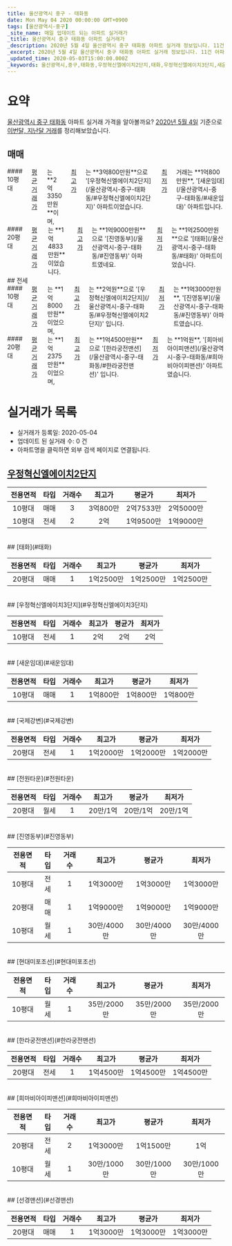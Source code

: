 ```yaml
---
title: 울산광역시 중구 - 태화동
date: Mon May 04 2020 00:00:00 GMT+0900
tags: [울산광역시-중구]
_site_name: 매일 업데이트 되는 아파트 실거래가
_title: 울산광역시 중구 태화동 아파트 실거래가
_description: 2020년 5월 4일 울산광역시 중구 태화동 아파트 실거래 정보입니다. 11건 아파트 정보가 있습니다.
_excerpt: 2020년 5월 4일 울산광역시 중구 태화동 아파트 실거래 정보입니다. 11건 아파트 정보가 있습니다.
_updated_time: 2020-05-03T15:00:00.000Z
_keywords: 울산광역시,중구,태화동,우정혁신엘에이치2단지,태화,우정혁신엘에이치3단지,새운임대,국제강변,전원타운,진영동부,현대미포조선,한라궁전맨션,희마비아이피맨션,선경맨션
---
```





# 요약
<ins>울산광역시 중구 태화동</ins> 아파트 실거래 가격을 알아볼까요? <ins>2020년 5월 4일</ins> 기준으로 <ins>이번달, 지난달 거래</ins>를 정리해보았습니다.

## 매매
<div class="container">
<div class="six columns" markdown="1">
#### 10평대
<ins>평균 거래가</ins>는 **2억3350만원**이며, <ins>최고가</ins>는 **3억800만원**으로 '[우정혁신엘에이치2단지](/울산광역시-중구-태화동/#우정혁신엘에이치2단지)' 아파트이었습니다. <ins>최저가</ins> 거래는 **1억800만원**, '[새운임대](/울산광역시-중구-태화동/#새운임대)' 아파트입니다.
</div>
<div class="six columns" markdown="1">
#### 20평대
<ins>평균 거래가</ins>는 **1억4833만원**이었습니다. <ins>최고가</ins>는 **1억9000만원**으로 '[진영동부](/울산광역시-중구-태화동/#진영동부)' 아파트였네요. <ins>최저가</ins>는 **1억2500만원**으로 '[태화](/울산광역시-중구-태화동/#태화)' 아파트이었습니다.
</div>
</div>
## 전세
<div class="container">
<div class="six columns" markdown="1">
#### 10평대
<ins>평균 거래가</ins>는 **1억8000만원**이었으며, <ins>최고가</ins>는 **2억원**으로 '[우정혁신엘에이치2단지](/울산광역시-중구-태화동/#우정혁신엘에이치2단지)' 입니다. <ins>최저가</ins>는 **1억3000만원**, '[진영동부](/울산광역시-중구-태화동/#진영동부)' 아파트였습니다.
</div>
<div class="six columns" markdown="1">
#### 20평대
<ins>평균 거래가</ins>는 **1억2375만원**이었으며, <ins>최고가</ins>는 **1억4500만원**으로 '[한라궁전맨션](/울산광역시-중구-태화동/#한라궁전맨션)' 입니다. <ins>최저가</ins>는 **1억원**, '[희마비아이피맨션](/울산광역시-중구-태화동/#희마비아이피맨션)' 아파트였습니다.
</div>
</div>



# 실거래가 목록
- 실거래가 등록일: 2020-05-04
- 업데이트 된 실거래 수: 0 건
- 아파트명을 클릭하면 외부 검색 페이지로 연결됩니다.

## [우정혁신엘에이치2단지](#우정혁신엘에이치2단지)

|전용면적|타입|거래수|최고가|평균가|최저가|
|:---:|:---:|:---:|:---:|:---:|:---:|
|10평대|<span class="deal-type-1">매매</span>|3|3억800만|2억7533만|2억5000만|
|10평대|<span class="deal-type-2">전세</span>|2|2억|1억9500만|1억9000만|

<br/>
## [태화](#태화)

|전용면적|타입|거래수|최고가|평균가|최저가|
|:---:|:---:|:---:|:---:|:---:|:---:|
|20평대|<span class="deal-type-1">매매</span>|1|1억2500만|1억2500만|1억2500만|

<br/>
## [우정혁신엘에이치3단지](#우정혁신엘에이치3단지)

|전용면적|타입|거래수|최고가|평균가|최저가|
|:---:|:---:|:---:|:---:|:---:|:---:|
|10평대|<span class="deal-type-2">전세</span>|1|2억|2억|2억|

<br/>
## [새운임대](#새운임대)

|전용면적|타입|거래수|최고가|평균가|최저가|
|:---:|:---:|:---:|:---:|:---:|:---:|
|10평대|<span class="deal-type-1">매매</span>|1|1억800만|1억800만|1억800만|

<br/>
## [국제강변](#국제강변)

|전용면적|타입|거래수|최고가|평균가|최저가|
|:---:|:---:|:---:|:---:|:---:|:---:|
|20평대|<span class="deal-type-2">전세</span>|1|1억2000만|1억2000만|1억2000만|

<br/>
## [전원타운](#전원타운)

|전용면적|타입|거래수|최고가|평균가|최저가|
|:---:|:---:|:---:|:---:|:---:|:---:|
|20평대|<span class="deal-type-3">월세</span>|1|20만/1억|20만/1억|20만/1억|

<br/>
## [진영동부](#진영동부)

|전용면적|타입|거래수|최고가|평균가|최저가|
|:---:|:---:|:---:|:---:|:---:|:---:|
|10평대|<span class="deal-type-2">전세</span>|1|1억3000만|1억3000만|1억3000만|
|20평대|<span class="deal-type-1">매매</span>|1|1억9000만|1억9000만|1억9000만|
|10평대|<span class="deal-type-3">월세</span>|1|30만/4000만|30만/4000만|30만/4000만|

<br/>
## [현대미포조선](#현대미포조선)

|전용면적|타입|거래수|최고가|평균가|최저가|
|:---:|:---:|:---:|:---:|:---:|:---:|
|10평대|<span class="deal-type-3">월세</span>|1|35만/2000만|35만/2000만|35만/2000만|

<br/>
## [한라궁전맨션](#한라궁전맨션)

|전용면적|타입|거래수|최고가|평균가|최저가|
|:---:|:---:|:---:|:---:|:---:|:---:|
|20평대|<span class="deal-type-2">전세</span>|1|1억4500만|1억4500만|1억4500만|

<br/>
## [희마비아이피맨션](#희마비아이피맨션)

|전용면적|타입|거래수|최고가|평균가|최저가|
|:---:|:---:|:---:|:---:|:---:|:---:|
|20평대|<span class="deal-type-2">전세</span>|2|1억3000만|1억1500만|1억|
|10평대|<span class="deal-type-3">월세</span>|1|30만/1000만|30만/1000만|30만/1000만|

<br/>
## [선경맨션](#선경맨션)

|전용면적|타입|거래수|최고가|평균가|최저가|
|:---:|:---:|:---:|:---:|:---:|:---:|
|20평대|<span class="deal-type-1">매매</span>|1|1억3000만|1억3000만|1억3000만|

<br/>




